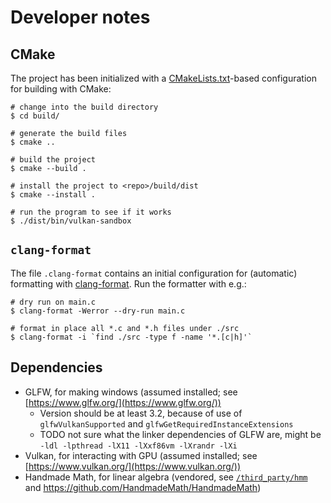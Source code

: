 # Developer notes

## CMake

The project has been initialized with a [CMakeLists.txt](CMakeLists.txt)-based
configuration for building with CMake:

```console
# change into the build directory
$ cd build/

# generate the build files
$ cmake ..

# build the project
$ cmake --build .

# install the project to <repo>/build/dist
$ cmake --install .

# run the program to see if it works
$ ./dist/bin/vulkan-sandbox
```

## `clang-format`

The file `.clang-format` contains an initial configuration for (automatic) formatting with [clang-format](https://clang.llvm.org/docs/ClangFormat.html). Run the formatter with e.g.:

```console
# dry run on main.c
$ clang-format -Werror --dry-run main.c

# format in place all *.c and *.h files under ./src
$ clang-format -i `find ./src -type f -name '*.[c|h]'`
```

## Dependencies

- GLFW, for making windows (assumed installed; see [https://www.glfw.org/](https://www.glfw.org/))
    - Version should be at least 3.2, because of use of `glfwVulkanSupported` and `glfwGetRequiredInstanceExtensions`
    - TODO not sure what the linker dependencies of GLFW are, might be `-ldl -lpthread -lX11 -lXxf86vm -lXrandr -lXi`
- Vulkan, for interacting with GPU (assumed installed; see [https://www.vulkan.org/](https://www.vulkan.org/))
- Handmade Math, for linear algebra (vendored, see [`/third_party/hmm`](`/third_party/hmm`) and https://github.com/HandmadeMath/HandmadeMath)
